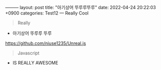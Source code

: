 ———
layout: post
title:  "아기상어 뚜루루뚜루"
date:   2022-04-24 20:22:03 +0900
categories: Test12
—
Really Cool

> Really
-  아기상어 뚜루루 뚜루

https://github.com/niuse1235/Unreal.js

> Javascript
- IS REALLY AWESOME
